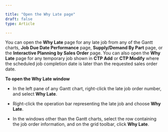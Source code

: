 ```yaml
---

title: "Open the Why Late page"
draft: false
type: Article

---
```


You can open the **Why Late** page for any late job from any of the Gantt charts, **Job Due Date Performance** page, **Supply/Demand By Part** page, or the **Interactive Planning by Sales Order** page. You can also open the **Why Late** page for any temporary job shown in **CTP Add** or **CTP Modify** where the scheduled job completion date is later than the requested sales order date.

**To open the Why Late window**

- In the left pane of any Gantt chart, right-click the late job order number, and select **Why Late**.

- Right-click the operation bar representing the late job and choose **Why Late**.

- In the windows other than the Gantt charts, select the row containing the job order information, and on the grid toolbar, click **Why Late**.
